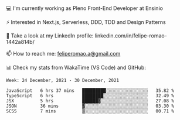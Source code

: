 💻 I'm currently working as Pleno Front-End Developer at Ensinio

⚡ Interested in Next.js, Serverless, DDD, TDD and Design Patterns

👥 Take a look at my LinkedIn profile: linkedin.com/in/felipe-romao-1442a814b/

📫 How to reach me: feliperomao.a@gmail.com

📊 Check my stats from WakaTime (VS Code) and GitHub:

<!--START_SECTION:waka-->
```text
Week: 24 December, 2021 - 30 December, 2021

JavaScript   6 hrs 37 mins   █████████░░░░░░░░░░░░░░░░   35.82 % 
TypeScript   6 hrs           ████████░░░░░░░░░░░░░░░░░   32.49 % 
JSX          5 hrs           ██████▓░░░░░░░░░░░░░░░░░░   27.08 % 
JSON         36 mins         ▓░░░░░░░░░░░░░░░░░░░░░░░░   03.30 % 
SCSS         7 mins          ▒░░░░░░░░░░░░░░░░░░░░░░░░   00.71 % 
```
<!--END_SECTION:waka-->
